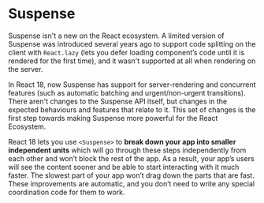 # Suspense

Suspense isn't a new on the React ecosystem. A limited version of Suspense was introduced several years ago to support code splitting on the client with `React.lazy` (lets you defer loading component’s code until it is rendered for the first time), and it wasn't supported at all when rendering on the server.

In React 18, now Suspense has support for server-rendering and concurrent features (such as automatic batching and urgent/non-urgent transitions). There aren't changes to the Suspense API itself, but changes in the expected behaviours and features that relate to it. This set of changes is the first step towards making Suspense more powerful for the React Ecosystem.

React 18 lets you use `<Suspense>` to **break down your app into smaller independent units** which will go through these steps independently from each other and won’t block the rest of the app. As a result, your app’s users will see the content sooner and be able to start interacting with it much faster. The slowest part of your app won’t drag down the parts that are fast. These improvements are automatic, and you don’t need to write any special coordination code for them to work.
